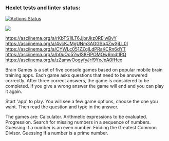 ### Hexlet tests and linter status:
[![Actions Status](https://github.com/lilialitv/java-project-61/workflows/hexlet-check/badge.svg)](https://github.com/lilialitv/java-project-61/actions)

<a href="https://codeclimate.com/github/lilialitv/java-project-61/maintainability"><img 
src="https://api.codeclimate.com/v1/badges/4dcd9d598cb71e07c3bb/maintainability" /></a>

https://asciinema.org/a/rKbTS1lLT6JjbrJkz0REiwBvY
https://asciinema.org/a/4vcKJMgUNm3AGGSb4ZwXjLL0I
https://asciinema.org/a/CYWLc051ZZgILdPRaKCRn6dYT
https://asciinema.org/a/b0uOo52wIS8FlPOMOw6mdtIRQ
https://asciinema.org/a/zZamwOogyfyJrf9YxJoA0fHex

Brain Games is a set of five console games based on popular mobile brain training apps. Each game asks questions that need to be answered correctly. After three correct answers, the game is considered to be completed. If you give a wrong answer the game will end and you can play it again.

Start 'app' to play. You will see a few game options, choose the one you want. Then read the question and type in the answer.

The games are:
Calculator. Arithmetic expressions to be evaluated.
Progression. Search for missing numbers in a sequence of numbers.
Guessing if a number is an even number.
Finding the Greatest Common Divisor.
Guessing if a number is a  prime number.
